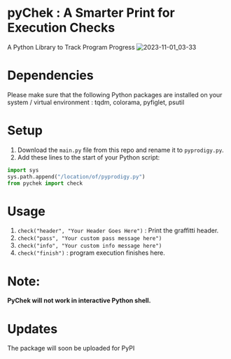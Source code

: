 # pyChek : A Smarter Print for Execution Checks
A Python Library to Track Program Progress
![2023-11-01_03-33](https://github.com/aakashsinghbais/pyprodigy/assets/56718090/b5eb78db-c61f-4e37-8933-73fe9a7ee363)

# Dependencies
Please make sure that the following Python packages are installed on your system / virtual environment : tqdm, colorama, pyfiglet, psutil

# Setup
1. Download the `main.py` file from this repo and rename it to `pyprodigy.py`.
2. Add these lines to the start of your Python script:
```python
import sys
sys.path.append("/location/of/pyprodigy.py")
from pychek import check
```

# Usage
1. `check("header", "Your Header Goes Here")` : Print the graffitti header.
2. `check("pass", "Your custom pass message here")`
3. `check("info", "Your custom info message here")`
4. `check("finish")` : program execution finishes here.

# Note:
**PyChek will not work in interactive Python shell.**

# Updates
The package will soon be uploaded for PyPI
